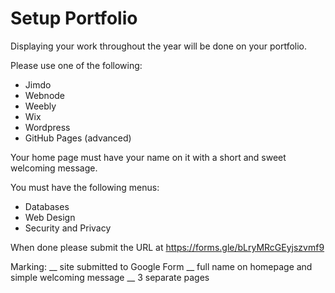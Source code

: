 # Setup Portfolio
Displaying your work throughout the year will be done on your portfolio.
    
Please use one of the following:
- Jimdo   
 - Webnode
 - Weebly  
 - Wix
 - Wordpress
 - GitHub Pages (advanced)

Your home page must have your name on it with a short and sweet welcoming message.</p>

You must have the following menus:
- Databases
- Web Design
- Security and Privacy
        
When done please submit the URL at https://forms.gle/bLryMRcGEyjszvmf9
        
Marking:
__ site submitted to Google Form
__ full name on homepage and simple welcoming message
__ 3 separate pages
